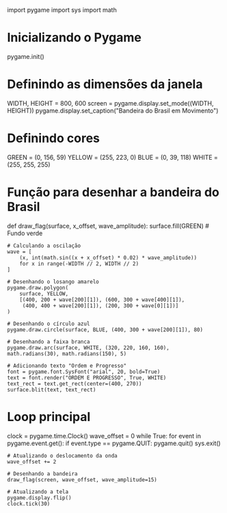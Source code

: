 
import pygame
import sys
import math

# Inicializando o Pygame
pygame.init()

# Definindo as dimensões da janela
WIDTH, HEIGHT = 800, 600
screen = pygame.display.set_mode((WIDTH, HEIGHT))
pygame.display.set_caption("Bandeira do Brasil em Movimento")

# Definindo cores
GREEN = (0, 156, 59)
YELLOW = (255, 223, 0)
BLUE = (0, 39, 118)
WHITE = (255, 255, 255)

# Função para desenhar a bandeira do Brasil
def draw_flag(surface, x_offset, wave_amplitude):
    surface.fill(GREEN)  # Fundo verde

    # Calculando a oscilação
    wave = [
        (x, int(math.sin((x + x_offset) * 0.02) * wave_amplitude))
        for x in range(-WIDTH // 2, WIDTH // 2)
    ]

    # Desenhando o losango amarelo
    pygame.draw.polygon(
        surface, YELLOW,
        [(400, 200 + wave[200][1]), (600, 300 + wave[400][1]), 
         (400, 400 + wave[200][1]), (200, 300 + wave[0][1])]
    )

    # Desenhando o círculo azul
    pygame.draw.circle(surface, BLUE, (400, 300 + wave[200][1]), 80)

    # Desenhando a faixa branca
    pygame.draw.arc(surface, WHITE, (320, 220, 160, 160), math.radians(30), math.radians(150), 5)

    # Adicionando texto "Ordem e Progresso"
    font = pygame.font.SysFont("arial", 20, bold=True)
    text = font.render("ORDEM E PROGRESSO", True, WHITE)
    text_rect = text.get_rect(center=(400, 270))
    surface.blit(text, text_rect)

# Loop principal
clock = pygame.time.Clock()
wave_offset = 0
while True:
    for event in pygame.event.get():
        if event.type == pygame.QUIT:
            pygame.quit()
            sys.exit()

    # Atualizando o deslocamento da onda
    wave_offset += 2

    # Desenhando a bandeira
    draw_flag(screen, wave_offset, wave_amplitude=15)

    # Atualizando a tela
    pygame.display.flip()
    clock.tick(30)
